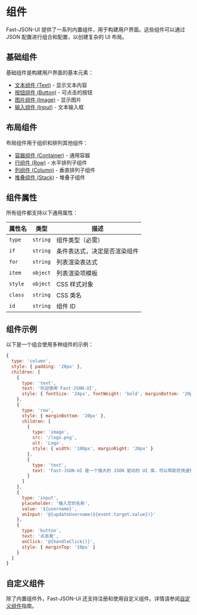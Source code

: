 # 组件

Fast-JSON-UI 提供了一系列内置组件，用于构建用户界面。这些组件可以通过 JSON 配置进行组合和配置，以创建复杂的 UI 布局。

## 基础组件

基础组件是构建用户界面的基本元素：

- [文本组件 (Text)](./text.md) - 显示文本内容
- [按钮组件 (Button)](./button.md) - 可点击的按钮
- [图片组件 (Image)](./image.md) - 显示图片
- [输入组件 (Input)](./input.md) - 文本输入框

## 布局组件

布局组件用于组织和排列其他组件：

- [容器组件 (Container)](./container.md) - 通用容器
- [行组件 (Row)](./row.md) - 水平排列子组件
- [列组件 (Column)](./column.md) - 垂直排列子组件
- [堆叠组件 (Stack)](./stack.md) - 堆叠子组件

## 组件属性

所有组件都支持以下通用属性：

| 属性名 | 类型 | 描述 |
|-------|------|------|
| `type` | `string` | 组件类型（必需） |
| `if` | `string` | 条件表达式，决定是否渲染组件 |
| `for` | `string` | 列表渲染表达式 |
| `item` | `object` | 列表渲染项模板 |
| `style` | `object` | CSS 样式对象 |
| `class` | `string` | CSS 类名 |
| `id` | `string` | 组件 ID |

## 组件示例

以下是一个组合使用多种组件的示例：

```javascript
{
  type: 'column',
  style: { padding: '20px' },
  children: [
    {
      type: 'text',
      text: '欢迎使用 Fast-JSON-UI',
      style: { fontSize: '24px', fontWeight: 'bold', marginBottom: '20px' }
    },
    {
      type: 'row',
      style: { marginBottom: '20px' },
      children: [
        {
          type: 'image',
          src: '/logo.png',
          alt: 'Logo',
          style: { width: '100px', marginRight: '20px' }
        },
        {
          type: 'text',
          text: 'Fast-JSON-UI 是一个强大的 JSON 驱动的 UI 库，可以帮助您快速构建动态用户界面。'
        }
      ]
    },
    {
      type: 'input',
      placeholder: '输入您的名称',
      value: '${username}',
      onInput: '@{updateUsername(${event.target.value})}'
    },
    {
      type: 'button',
      text: '点击我',
      onClick: '@{handleClick()}',
      style: { marginTop: '10px' }
    }
  ]
}
```

## 自定义组件

除了内置组件外，Fast-JSON-UI 还支持注册和使用自定义组件。详情请参阅[自定义组件](../guide/custom-components.md)指南。 